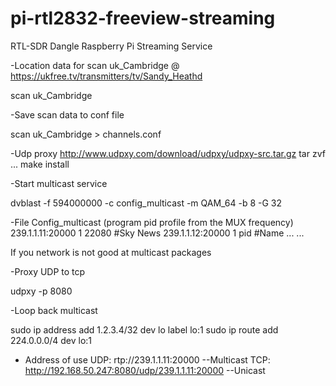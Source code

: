 # pi-rtl2832-freeview-streaming

RTL-SDR Dangle Raspberry Pi Streaming Service

-Location data for scan uk_Cambridge @ https://ukfree.tv/transmitters/tv/Sandy_Heathd

scan uk_Cambridge

-Save scan data to conf file 

scan uk_Cambridge > channels.conf
 
-Udp proxy 
http://www.udpxy.com/download/udpxy/udpxy-src.tar.gz
tar zvf ...
make install 

-Start multicast service

dvblast -f 594000000 -c config_multicast -m QAM_64 -b 8 -G 32

-File Config_multicast (program pid profile from the MUX frequency)
239.1.1.11:20000 1 22080 #Sky News
239.1.1.12:20000 1 pid #Name 
...
...

If you network is not good at multicast packages

-Proxy UDP to tcp

udpxy -p 8080

-Loop back multicast

sudo ip address add 1.2.3.4/32 dev lo label lo:1
sudo ip route add 224.0.0.0/4 dev lo:1

- Address of use
UDP: rtp://239.1.1.11:20000    --Multicast
TCP: http://192.168.50.247:8080/udp/239.1.1.11:20000  --Unicast
